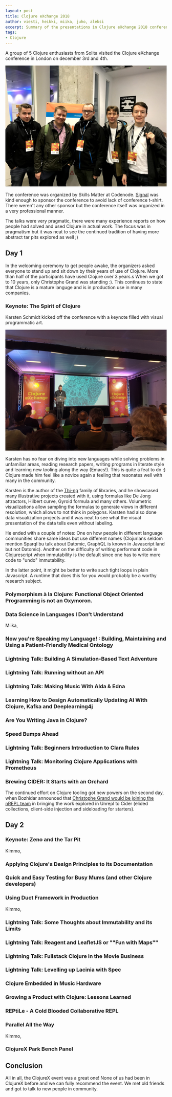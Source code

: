 ```yaml
---
layout: post
title: Clojure eXchange 2018
author: viesti, heikki, miika, juho, aleksi
excerpt: Summary of the presentations in Clojure eXchange 2018 conference
tags:
- Clojure
---
```


A group of 5 Clojure enthusiasts from Solita visited the Clojure eXchange conference in London on december 3rd and 4th.

![the Solita crew](/img/clojurex-2018/tickets-received.jpg)

The conference was organized by Skills Matter at Codenode.
[Signal](https://skillsmatter.com/partners/698-signal-media) was kind enough to sponsor the conference to avoid lack of conference t-shirt.
There weren't any other sponsor but the conference itself was organized in a very professional manner.

The talks were very pragmatic, there were many experience reports on how people had solved and used Clojure in actual work.
The focus was in pragmatism but it was neat to see the continued tradition of having more abstract tar pits explored as well ;)

## Day 1

In the welcoming ceremony to get people awake, the organizers asked everyone to stand up and sit down by their years of use of Clojure.
More than half of the participants have used Clojure over 3 years.s
When we got to 10 years, only Christophe Grand was standing :).
This continues to state that Clojure is a mature languge and is in production use in many companies.

### Keynote: The Spirit of Clojure

Karsten Schmidt kicked off the conference with a keynote filled with visual programmatic art.

![Visual art by Karsten](/img/clojurex-2018/visual-art.jpg)

Karsten has no fear on diving into new languages while solving problems in unfamiliar areas, reading research papers, writing programs in literate style and learning new tooling along the way (Emacs!).
This is quite a feat to do :)
Clojure made him feel like a novice again a feeling that resonates well with many in the community.

Karsten is the author of the [Thi-ng](https://github.com/thi-ng) family of libraries, and he showcased many illustrative projects created with it, using formulas like De Jong attractors, Hilbert curve, Gyroid formula and many others.
Volumetric visualizations allow sampling the formulas to generate views in different resolution, which allows to not think in polygons.
Karsten had also done data visualization projects and it was neat to see what the visual presentation of the  data tells even without labeling.

He ended with a couple of notes:
One on how people in different language communities share same ideas but use different names (Clojurians seldom mention Sparql bu talk about Datomic, GraphQL is known in Javascript land but not Datomic).
Another on the difficulty of writing performant code in Clojurescript when immutability is the default since one has to write more code to "undo" immutability.

In the latter point, it might be better to write such tight loops in plain Javascript. A runtime that does this for you would probably be a worthy research subject.

### Polymorphism à la Clojure: Functional Object Oriented Programming is not an Oxymoron.

### Data Science in Languages I Don’t Understand

Miika,

### Now you're Speaking my Language! : Building, Maintaining and Using a Patient-Friendly Medical Ontology

### Lightning Talk: Building A Simulation-Based Text Adventure

### Lightning Talk: Running without an API

### Lightning Talk: Making Music With Alda & Edna

### Learning How to Design Automatically Updating AI With Clojure, Kafka and Deeplearning4j

### Are You Writing Java in Clojure?

### Speed Bumps Ahead

### Lightning Talk: Beginners Introduction to Clara Rules

### Lightning Talk: Monitoring Clojure Applications with Prometheus

### Brewing CIDER: It Starts with an Orchard

The continued effort on Clojure tooling got new powers on the second day, when Bozhidar announced that [Christophe Grand would be joining the nREPL team](https://twitter.com/bbatsov/status/1070042820109574144) in bringing the work explored in Unrepl to Cider (elided collections, client-side injection and sideloading for starters).

## Day 2

### Keynote: Zeno and the Tar Pit

Kimmo,

### Applying Clojure's Design Principles to its Documentation

### Quick and Easy Testing for Busy Mums (and other Clojure developers)

### Using Duct Framework in Production

Kimmo,

### Lightning Talk: Some Thoughts about Immutability and its Limits

### Lightning Talk: Reagent and LeafletJS or ""Fun with Maps""

### Lightning Talk: Fullstack Clojure in the Movie Business

### Lightning Talk: Levelling up Lacinia with Spec

### Clojure Embedded in Music Hardware

### Growing a Product with Clojure: Lessons Learned

### REPtiLe - A Cold Blooded Collaborative REPL

### Parallel All the Way

Kimmo,

### ClojureX Park Bench Panel

## Conclusion

All in all, the ClojureX event was a great one!
None of us had been in ClojureX before and we can fully recommend the event.
We met old friends and got to talk to new people in community.
